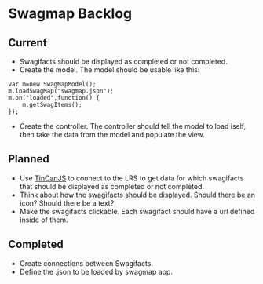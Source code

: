 Swagmap Backlog
===============

Current
-------

* Swagifacts should be displayed as completed or not completed.
* Create the model. The model should be usable like this:
````
var m=new SwagMapModel();
m.loadSwagMap("swagmap.json");
m.on("loaded",function() {
    m.getSwagItems();
});
````
* Create the controller. The controller should tell the model to load iself, then take the data from the model and populate the view.

Planned
-------

* Use [TinCanJS](https://github.com/RusticiSoftware/TinCanJS) to connect to the LRS to get data for which swagifacts that should be displayed as completed or not completed.
* Think about how the swagifacts should be displayed. Should there be an icon? Should there be a text?
* Make the swagifacts clickable. Each swagifact should have a url defined inside of them.

Completed
---------
* Create connections between Swagifacts.
* Define the .json to be loaded by swagmap app.
